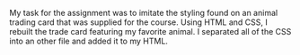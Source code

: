 My task for the assignment was to imitate the styling found on an animal trading card that was supplied for the course. Using HTML and CSS, I rebuilt the trade card featuring my favorite animal. I separated all of the CSS into an other file and added it to my HTML.
